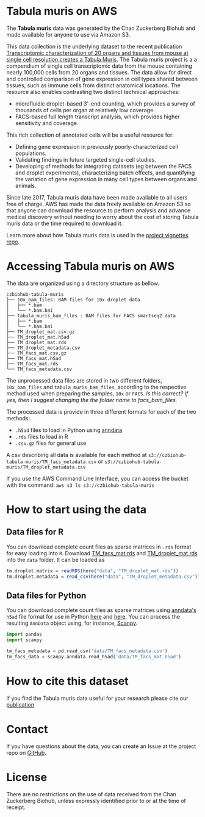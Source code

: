 # Tabula muris on AWS
The **Tabula muris** data was generated by the Chan Zuckerberg Biohub and made available for anyone to use via Amazon S3.

This data collection is the underlying dataset to the recent publication [Transcriptomic characterization of 20 organs and tissues from mouse at single cell resolution creates a Tabula Muris](). The Tabula muris project is a a compendium of single cell transcriptomic data from the mouse containing nearly 100,000 cells from 20 organs and tissues. The data allow for direct and controlled comparison of gene expression in cell types shared between tissues, such as immune cells from distinct anatomical locations. The resource also enables contrasting two distinct technical approaches:

* microfluidic droplet-based 3'-end counting, which provides a survey of thousands of cells per organ at relatively low coverage.
* FACS-based full length transcript analysis, which provides higher sensitivity and coverage.

This rich collection of annotated cells will be a useful resource for:

* Defining gene expression in previously poorly-characterized cell populations.
* Validating findings in future targeted single-cell studies.
* Developing of methods for integrating datasets (eg between the FACS and droplet experiments), characterizing batch effects, and quantifying the variation of gene expression in many cell types between organs and animals.

Since late 2017, Tabula muris data have been made available to all users free of charge. AWS has made the data freely available on Amazon S3 so that anyone can download the resource to perform analysis and advance medical discovery without needing to worry about the cost of storing Tabula muris data or the time required to download it.

Learn more about how Tabula muris data is used in the [project vignettes repo](https://github.com/czbiohub/tabula-muris-vignettes).

# Accessing Tabula muris on AWS
The data are organized using a directory structure as bellow.

```
czbiohub-tabula-muris
├── 10x_bam_files: BAM files for 10x droplet data
│   ├── *.bam
│   └── *.bam.bai
├── tabula_muris_bam_files : BAM files for FACS smartseq2 data
│   ├── *.bam
│   └── *.bam.bai
├── TM_droplet_mat.csv.gz
├── TM_droplet_mat.h5ad
├── TM_droplet_mat.rds
├── TM_droplet_metadata.csv
├── TM_facs_mat.csv.gz
├── TM_facs_mat.h5ad
├── TM_facs_mat.rds
└── TM_facs_metadata.csv
```

The unprocessed data files are stored in two different folders, `10x_bam_files` and `tabula_muris_bam_files`, according to the respective method used when preparing the samples, `10x` or `FACS`. *Is this correct? If yes, then I suggest changing the the folder name to facs_bam_files.*

The processed data is provide in three different formats for each of the two methods:
* `.h5ad` files to load in Python using [anndata](https://anndata.readthedocs.io/)
* `.rds` files to load in R
* `.csv.gz` files for general use

A csv describing all data is available for each method at `s3://czbiohub-tabula-muris/TM_facs_metadata.csv` or `s3://czbiohub-tabula-muris/TM_droplet_metadata.csv`

If you use the AWS Command Line Interface, you can access the bucket with the command: `aws s3 ls s3://czbiohub-tabula-muris`

# How to start using the data
## Data files for R

You can download complete count files as sparse matrices in `.rds` format for easy loading into `R`. Download [TM_facs_mat.rds](https://s3.amazonaws.com/czbiohub-tabula-muris/TM_facs_mat.rds) and [TM_droplet_mat.rds](https://s3.amazonaws.com/czbiohub-tabula-muris/TM_droplet_mat.rds) into the `data` folder. It can be loaded as

```R
tm.droplet.matrix = readRDS(here("data", "TM_droplet_mat.rds"))
tm.droplet.metadata = read_csv(here("data", "TM_droplet_metadata.csv"))
```

## Data files for Python

You can download complete count files as sparse matrices using [anndata's](http://anndata.readthedocs.io) `h5ad` file format  for use in Python [here](https://s3.amazonaws.com/czbiohub-tabula-muris/TM_droplet_mat.h5ad) and [here](https://s3.amazonaws.com/czbiohub-tabula-muris/TM_facs_mat.h5ad). You can process the resulting `AnnData` object using, for instance, [Scanpy](http://scanpy.readthedocs.io).

```python
import pandas
import scanpy

tm_facs_metadata = pd.read_csv('data/TM_facs_metadata.csv')
tm_facs_data = scanpy.anndata.read_h5ad('data/TM_facs_mat.h5ad')
```


# How to cite this dataset

If you find the Tabula muris data useful for your research please cite our [publication](https://www.biorxiv.org/content/early/2018/03/29/237446)

# Contact
If you have questions about the data, you can create an Issue at the project repo on [GitHub](https://github.com/czbiohub/tabula-muris).

# License
There are no restrictions on the use of data received from the Chan Zuckerberg Biohub, unless expressly identified prior to or at the time of receipt.
